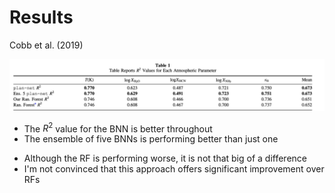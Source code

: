 # Results

Cobb et al. (2019)

<div class="grid grid-rows-2 justify-center justify-items-center items-center gap-10">
<div class="row-span-1">  
  <img src="/images/plan_net_res.jpeg" class="min-w-200 shadow-xl p-1" />
</div>

<div class="row-span-1 grid grid-cols-2 min-w-100 gap-20 justify-start">  
  <div class="max-w-90 opacity-20">

  * The $R^2$ value for the BNN is better throughout
  * The ensemble of five BNNs is performing better than just one
  </div>
  <div class="max-w-90 opacity-20">

  * Although the RF is performing worse, it is not that big of a difference
  * I'm not convinced that this approach offers significant improvement over RFs
  </div>
</div>

</div>

<style>
  a {
    border-style: none !important;
  }

  a:hover {
    border-style: none !important;
  }

  .list li{
    margin-bottom: 1.3rem !important;
  }
</style>

<!--
Loss is negative log-likelihood
-->
